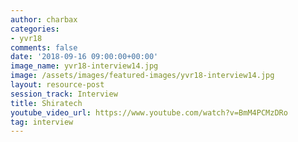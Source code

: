 ```yaml
---
author: charbax
categories:
- yvr18
comments: false
date: '2018-09-16 09:00:00+00:00'
image_name: yvr18-interview14.jpg
image: /assets/images/featured-images/yvr18-interview14.jpg
layout: resource-post
session_track: Interview
title: Shiratech
youtube_video_url: https://www.youtube.com/watch?v=BmM4PCMzDRo
tag: interview
---
```

